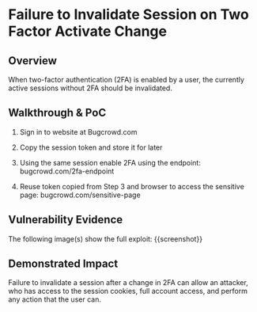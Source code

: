 # Failure to Invalidate Session on Two Factor Activate Change

## Overview
When two-factor authentication (2FA) is enabled by a user, the currently active sessions without 2FA should be invalidated. 

<!--
**Please replace text in each section below**

Failure to Invalidate Session on Logout (Server-Side Only) Vulnerability Report

Resources:

- <https://owasp.org/www-project-top-ten/2017/A2_2017-Broken_Authentication>
-->

## Walkthrough & PoC

<!-- Provide a step-by-step walkthrough on how to access the vulnerable injection point, and how to exploit the vulnerability.
Adding a dot-pointed walkthrough with relevant screenshots will speed triage time and result in faster rewards!

Example:

1. Attempt to sign in to the website at <www.inscope.com/login>
2. Go to your local storage in your browser and take a copy of the session token
3. Click on the logout button 
4. Add the previous session token to your local storage in your browser
5. Browse to the sensitive page or action <www.inscope.com/accountSettings>
6. Complete the change 
7. Sign in again on a different browser and see the change on <www.inscope.com/accountSettings>
 -->

 1. Sign in to website at Bugcrowd.com 

 1. Copy the session token and store it for later

 1. Using the same session enable 2FA using the endpoint: bugcrowd.com/2fa-endpoint

 1. Reuse token copied from Step 3 and browser to access the sensitive page: bugcrowd.com/sensitive-page 

## Vulnerability Evidence

<!-- 
Your submission MUST include evidence of the vulnerability and not be theoretical in nature.

This can include a video showing the action taking place after adding the session token, or pictures showing the addition of your session token the local storage in your browser and performing a sensitive action.
 -->

The following image(s) show the full exploit:
{{screenshot}}

## Demonstrated Impact
<!--
Demonstrating increased impact results in higher rewards! 

Failure to invalidate a session after a logout can allow an attacker, who has access to that local machine, full account access, and perform any action that the user can.
-->

Failure to invalidate a session after a change in 2FA can allow an attacker, who has access to the session cookies, full account access, and perform any action that the user can.
